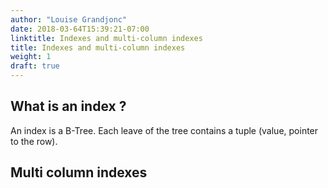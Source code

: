 ```yaml
---
author: "Louise Grandjonc"
date: 2018-03-64T15:39:21-07:00
linktitle: Indexes and multi-column indexes
title: Indexes and multi-column indexes
weight: 1
draft: true
---
```



## What is an index ?

An index is a B-Tree. Each leave of the tree contains a tuple (value, pointer to the row).

## Multi column indexes
